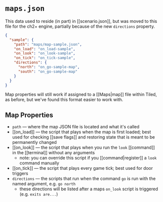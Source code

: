 # `maps.json`

This data used to reside (in part) in [[scenario.json]], but was moved to this file for the ch2+ engine, partially because of the new `directions` property.

```json
{
  "sample": {
    "path": "maps/map-sample.json",
    "on_load": "on_load-sample",
    "on_look": "on_look-sample",
    "on_tick": "on_tick-sample",
    "directions": {
      "north": "on_go-sample-map",
      "south": "on_go-sample-map"
    }
  }
}
```

Map properties will still work if assigned to a [[Maps|map]] file within Tiled, as before, but we've found this format easier to work with.

## Map Properties

- `path` — where the map JSON file is located and what it's called
- [[on_load]] — the script that plays when the map is first loaded; best used for checking [[save flags]] and restoring state that is meant to be permanently changed
- [[on_look]] — the script that plays when you run the `look` [[command]] in the [[terminal]] without any arguments
	- note: you can override this script if you [[command|register]] a `look` command manually
- [[on_tick]] — the script that plays every game tick; best used for door triggers
- `directions` — the scripts that run when the command `go` is run with the named argument, e.g. `go north`
	- these directions will be listed after a maps `on_look` script is triggered (e.g. `exits are...`)
